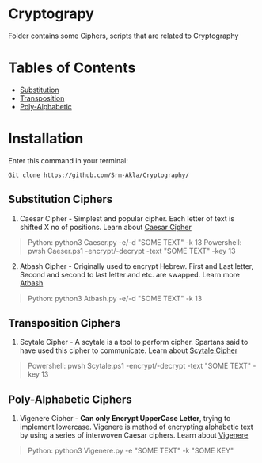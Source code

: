 # Cryptograpy
Folder contains some Ciphers, scripts that are related to Cryptography

# Tables of Contents
- [Substitution](https://github.com/Srm-Akla/Cryptography/tree/main/Substitution_Ciphers)
- [Transposition](https://github.com/Srm-Akla/Cryptography/tree/main/Transposition_Ciphers)
- [Poly-Alphabetic]()

# Installation
Enter this command in your terminal:

    Git clone https://github.com/Srm-Akla/Cryptography/

## Substitution Ciphers

1. Caesar Cipher - Simplest and popular cipher. Each letter of text is shifted X no of positions. Learn about [Caesar Cipher](https://en.wikipedia.org/wiki/Caesar_cipher)
> Python: python3 Caeser.py -e/-d "SOME TEXT" -k 13
> Powershell: pwsh Caeser.ps1 -encrypt/-decrypt -text "SOME TEXT" -key 13

2. Atbash Cipher - Originally used to encrypt Hebrew. First and Last letter, Second and second to
   last letter and etc. are swapped. Learn more [Atbash](https://en.wikipedia.org/wiki/Atbash)
> Python: python3 Atbash.py -e/-d "SOME TEXT" -k 13

## Transposition Ciphers

1. Scytale Cipher - A scytale is a tool to perform cipher. Spartans said to have used this cipher to communicate. Learn about [Scytale Cipher](https://en.wikipedia.org/wiki/Scytale)
> Powershell: pwsh Scytale.ps1 -encrypt/-decrypt -text "SOME TEXT" -key 13

## Poly-Alphabetic Ciphers

1. Vigenere Cipher - **Can only Encrypt UpperCase Letter**, trying to implement lowercase. Vigenere
   is method of encrypting alphabetic text by using a series of interwoven Caesar ciphers. Learn
   about [Vigenere](https://en.wikipedia.org/wiki/Vigen%C3%A8re_cipher)
> Python: python3 Vigenere.py -e "SOME TEXT" -k "SOME KEY"

